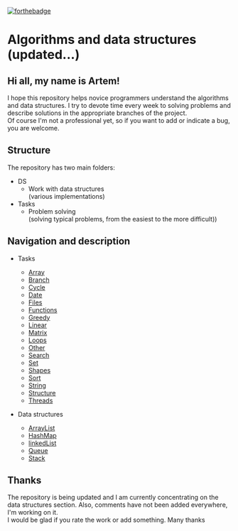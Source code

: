 [![forthebadge](https://forthebadge.com/images/badges/made-with-java.svg)](https://forthebadge.com)  

# Algorithms and data structures (updated...)
## Hi all, my name is Artem!  
I hope this repository helps novice programmers understand the algorithms and data structures.
I try to devote time every week to solving problems and describe solutions in the appropriate branches of the project.  
Of course I'm not a professional yet, so if you want to add or indicate a bug, you are welcome.

## Structure  
The repository has two main folders:
* DS
    * Work with data structures  
    (various implementations)
* Tasks
    * Problem solving  
    (solving typical problems, from the easiest to the more difficult))

## Navigation and description  

* Tasks
    * [Array](https://github.com/artemGM/competitive-programming/tree/master/tasks/src/main/java/ru/compprog/array)
    * [Branch](https://github.com/artemGM/competitive-programming/tree/master/tasks/src/main/java/ru/compprog/branch)
    * [Cycle](https://github.com/artemGM/competitive-programming/tree/master/tasks/src/main/java/ru/compprog/cycle)
    * [Date](https://github.com/artemGM/competitive-programming/tree/master/tasks/src/main/java/ru/compprog/date)
    * [Files](https://github.com/artemGM/competitive-programming/tree/master/tasks/src/main/java/ru/compprog/files)
    * [Functions](https://github.com/artemGM/competitive-programming/tree/master/tasks/src/main/java/ru/compprog/function)
    * [Greedy](https://github.com/artemGM/competitive-programming/tree/master/tasks/src/main/java/ru/compprog/greedy)
    * [Linear](https://github.com/artemGM/competitive-programming/tree/master/tasks/src/main/java/ru/compprog/linear)
    * [Matrix](https://github.com/artemGM/competitive-programming/tree/master/tasks/src/main/java/ru/compprog/matrix)
    * [Loops](https://github.com/artemGM/competitive-programming/tree/master/tasks/src/main/java/ru/compprog/nestloop)
    * [Other](https://github.com/artemGM/competitive-programming/tree/master/tasks/src/main/java/ru/compprog/other)
    * [Search](https://github.com/artemGM/competitive-programming/tree/master/tasks/src/main/java/ru/compprog/search)
    * [Set](https://github.com/artemGM/competitive-programming/tree/master/tasks/src/main/java/ru/compprog/set)
    * [Shapes](https://github.com/artemGM/competitive-programming/tree/master/tasks/src/main/java/ru/compprog/shapes)
    * [Sort](https://github.com/artemGM/competitive-programming/tree/master/tasks/src/main/java/ru/compprog/sort)
    * [String](https://github.com/artemGM/competitive-programming/tree/master/tasks/src/main/java/ru/compprog/string)
    * [Structure](https://github.com/artemGM/competitive-programming/tree/master/tasks/src/main/java/ru/compprog/structure)
    * [Threads](https://github.com/artemGM/competitive-programming/tree/master/tasks/src/main/java/ru/compprog/threads/tickets)  
    
* Data structures
    * [ArrayList](https://github.com/artemGM/competitive-programming/tree/master/ds/src/main/java/ru/compprog/ArrayList)
    * [HashMap](https://github.com/artemGM/competitive-programming/tree/master/ds/src/main/java/ru/compprog/HashMap)
    * [linkedList](https://github.com/artemGM/competitive-programming/tree/master/ds/src/main/java/ru/compprog/linkedlist)
    * [Queue](https://github.com/artemGM/competitive-programming/tree/master/ds/src/main/java/ru/compprog/queue)
    * [Stack](https://github.com/artemGM/competitive-programming/tree/master/ds/src/main/java/ru/compprog/stack)
    
    
## Thanks
The repository is being updated and I am currently concentrating on the data structures section. Also, comments have not been added everywhere, I'm working on it.  
I would be glad if you rate the work or add something. Many thanks

